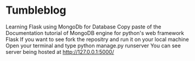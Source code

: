 # Tumbleblog
Learning Flask using MongoDb for Database
Copy paste of the Documentation tutorial of MongoDB engine for python's web framework Flask
If you want to see fork the repositry and run it on your local machine
Open your terminal and type python manage.py runserver
You can see server being hosted at http://127.0.0.1:5000/

